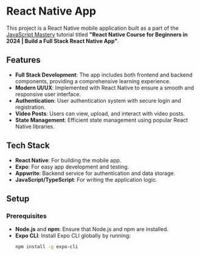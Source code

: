 # React Native App

This project is a React Native mobile application built as a part of the [JavaScript Mastery](https://www.youtube.com/@javascriptmastery) tutorial titled **"React Native Course for Beginners in 2024 | Build a Full Stack React Native App"**.

## Features

- **Full Stack Development**: The app includes both frontend and backend components, providing a comprehensive learning experience.
- **Modern UI/UX**: Implemented with React Native to ensure a smooth and responsive user interface.
- **Authentication**: User authentication system with secure login and registration.
- **Video Posts**: Users can view, upload, and interact with video posts.
- **State Management**: Efficient state management using popular React Native libraries.

## Tech Stack

- **React Native**: For building the mobile app.
- **Expo**: For easy app development and testing.
- **Appwrite**: Backend service for authentication and data storage.
- **JavaScript/TypeScript**: For writing the application logic.

## Setup

### Prerequisites

- **Node.js** and **npm**: Ensure that Node.js and npm are installed.
- **Expo CLI**: Install Expo CLI globally by running:
  ```bash
  npm install -g expo-cli
